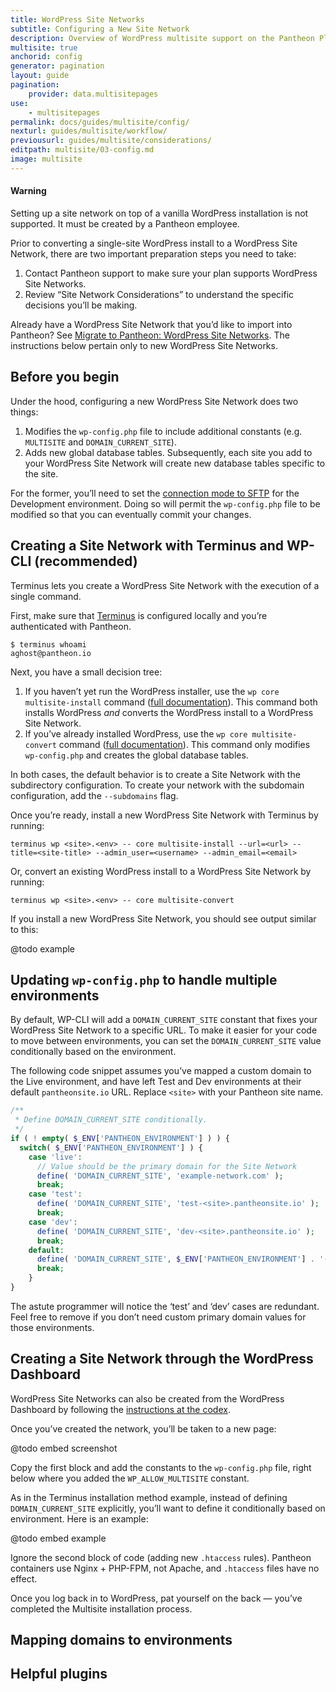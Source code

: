```yaml
---
title: WordPress Site Networks
subtitle: Configuring a New Site Network
description: Overview of WordPress multisite support on the Pantheon Platform.
multisite: true
anchorid: config
generator: pagination
layout: guide
pagination:
    provider: data.multisitepages
use:
    - multisitepages
permalink: docs/guides/multisite/config/
nexturl: guides/multisite/workflow/
previousurl: guides/multisite/considerations/
editpath: multisite/03-config.md
image: multisite
---
```

<div class="alert alert-danger">
<h4 class="info">Warning</h4>
<p markdown="1">Setting up a site network on top of a vanilla WordPress installation is not supported. It must be created by a Pantheon employee.</p>
</div>

Prior to converting a single-site WordPress install to a WordPress Site Network, there are two important preparation steps you need to take:


1. Contact Pantheon support to make sure your plan supports WordPress Site Networks.
2. Review “Site Network Considerations” to understand the specific decisions you’ll be making.

Already have a WordPress Site Network that you’d like to import into Pantheon? See [Migrate to Pantheon: WordPress Site Networks](https://pantheon.io/docs/wordpress-site-networks/). The instructions below pertain only to new WordPress Site Networks.

## Before you begin

Under the hood, configuring a new WordPress Site Network does two things:


1. Modifies the `wp-config.php` file to include additional constants (e.g. `MULTISITE`  and `DOMAIN_CURRENT_SITE`).
2. Adds new global database tables. Subsequently, each site you add to your WordPress Site Network will create new database tables specific to the site.

For the former, you’ll need to set the [connection mode to SFTP](https://pantheon.io/docs/sftp#sftp-mode) for the Development environment. Doing so will permit the `wp-config.php` file to be modified so that you can eventually commit your changes.


## Creating a Site Network with Terminus and WP-CLI (recommended)

Terminus lets you create a WordPress Site Network with the execution of a single command.

First, make sure that [Terminus](https://pantheon.io/docs/terminus) is configured locally and you’re authenticated with Pantheon.


    $ terminus whoami
    aghost@pantheon.io

Next, you have a small decision tree:


1. If you haven’t yet run the WordPress installer, use the `wp core multisite-install` command ([full documentation](https://developer.wordpress.org/cli/commands/core/multisite-install/)). This command both installs WordPress *and* converts the WordPress install to a WordPress Site Network.
2. If you’ve already installed WordPress, use the `wp core multisite-convert` command ([full documentation](https://developer.wordpress.org/cli/commands/core/multisite-install/)). This command only modifies `wp-config.php` and creates the global database tables.

In both cases, the default behavior is to create a Site Network with the subdirectory configuration. To create your network with the subdomain configuration, add the `--subdomains` flag.

Once you’re ready, install a new WordPress Site Network with Terminus by running:


    terminus wp <site>.<env> -- core multisite-install --url=<url> --title=<site-title> --admin_user=<username> --admin_email=<email>

Or, convert an existing WordPress install to a WordPress Site Network by running:


    terminus wp <site>.<env> -- core multisite-convert

If you install a new WordPress Site Network, you should see output similar to this:

@todo example


## Updating `wp-config.php` to handle multiple environments

By default, WP-CLI will add a `DOMAIN_CURRENT_SITE` constant that fixes your WordPress Site Network to a specific URL. To make it easier for your code to move between environments, you can set the `DOMAIN_CURRENT_SITE` value conditionally based on the environment.

The following code snippet assumes you’ve mapped a custom domain to the Live environment, and have left Test and Dev environments at their default `pantheonsite.io` URL. Replace `<site>` with your Pantheon site name.


```php
/**
 * Define DOMAIN_CURRENT_SITE conditionally.
 */
if ( ! empty( $_ENV['PANTHEON_ENVIRONMENT'] ) ) {
  switch( $_ENV['PANTHEON_ENVIRONMENT'] ) {
    case 'live':
      // Value should be the primary domain for the Site Network
      define( 'DOMAIN_CURRENT_SITE', 'example-network.com' );
      break;
    case 'test':
      define( 'DOMAIN_CURRENT_SITE', 'test-<site>.pantheonsite.io' );
      break;
    case 'dev':
      define( 'DOMAIN_CURRENT_SITE', 'dev-<site>.pantheonsite.io' );
      break;
    default:
      define( 'DOMAIN_CURRENT_SITE', $_ENV['PANTHEON_ENVIRONMENT'] . '-' . $_ENV['PANTHEON_SITE_NAME'] . '.pantheonsite.io' );
      break;
    }
}
```
The astute programmer will notice the ‘test’ and ‘dev’ cases are redundant. Feel free to remove if you don’t need custom primary domain values for those environments.

## Creating a Site Network through the WordPress Dashboard

WordPress Site Networks can also be created from the WordPress Dashboard by following the [instructions at the codex](https://codex.wordpress.org/Create_A_Network).

Once you’ve created the network, you’ll be taken to a new page:

@todo embed screenshot

Copy the first block and add the constants to the `wp-config.php` file, right below where you added the `WP_ALLOW_MULTISITE` constant.

As in the Terminus installation method example, instead of defining `DOMAIN_CURRENT_SITE` explicitly, you’ll want to define it conditionally based on environment. Here is an example:

@todo embed example

Ignore the second block of code (adding new `.htaccess` rules). Pantheon containers use Nginx + PHP-FPM, not Apache, and `.htaccess` files have no effect.

Once you log back in to WordPress, pat yourself on the back — you’ve completed the Multisite installation process.


## Mapping domains to environments


## Helpful plugins
